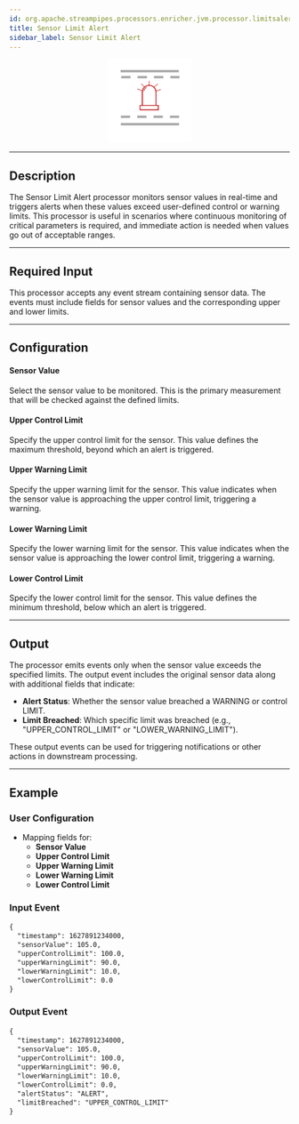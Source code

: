 ```yaml
---
id: org.apache.streampipes.processors.enricher.jvm.processor.limitsalert
title: Sensor Limit Alert
sidebar_label: Sensor Limit Alert
---
```


<!--
  ~ Licensed to the Apache Software Foundation (ASF) under one or more
  ~ contributor license agreements.  See the NOTICE file distributed with
  ~ this work for additional information regarding copyright ownership.
  ~ The ASF licenses this file to You under the Apache License, Version 2.0
  ~ (the "License"); you may not use this file except in compliance with
  ~ the License.  You may obtain a copy of the License at
  ~
  ~    http://www.apache.org/licenses/LICENSE-2.0
  ~
  ~ Unless required by applicable law or agreed to in writing, software
  ~ distributed under the License is distributed on an "AS IS" BASIS,
  ~ WITHOUT WARRANTIES OR CONDITIONS OF ANY KIND, either express or implied.
  ~ See the License for the specific language governing permissions and
  ~ limitations under the License.
  ~
  -->



<p align="center"> 
    <img src="/img/pipeline-elements/org.apache.streampipes.processors.enricher.jvm.processor.limitsalert/icon.png" width="150px;" class="pe-image-documentation"/>
</p>

***

## Description

The Sensor Limit Alert processor monitors sensor values in real-time and triggers alerts when these values exceed user-defined control or warning limits. This processor is useful in scenarios where continuous monitoring of critical parameters is required, and immediate action is needed when values go out of acceptable ranges.

***

## Required Input

This processor accepts any event stream containing sensor data. The events must include fields for sensor values and the corresponding upper and lower limits.

***

## Configuration

#### Sensor Value

Select the sensor value to be monitored. This is the primary measurement that will be checked against the defined limits.

#### Upper Control Limit

Specify the upper control limit for the sensor. This value defines the maximum threshold, beyond which an alert is triggered.

#### Upper Warning Limit

Specify the upper warning limit for the sensor. This value indicates when the sensor value is approaching the upper control limit, triggering a warning.

#### Lower Warning Limit

Specify the lower warning limit for the sensor. This value indicates when the sensor value is approaching the lower control limit, triggering a warning.

#### Lower Control Limit

Specify the lower control limit for the sensor. This value defines the minimum threshold, below which an alert is triggered.

***

## Output

The processor emits events only when the sensor value exceeds the specified limits. The output event includes the original sensor data along with additional fields that indicate:
- **Alert Status**: Whether the sensor value breached a WARNING or control LIMIT.
- **Limit Breached**: Which specific limit was breached (e.g., "UPPER_CONTROL_LIMIT" or "LOWER_WARNING_LIMIT").

These output events can be used for triggering notifications or other actions in downstream processing.

***

## Example

### User Configuration
- Mapping fields for:
  - **Sensor Value**
  - **Upper Control Limit**
  - **Upper Warning Limit**
  - **Lower Warning Limit**
  - **Lower Control Limit**

### Input Event
```
{
  "timestamp": 1627891234000,
  "sensorValue": 105.0,
  "upperControlLimit": 100.0,
  "upperWarningLimit": 90.0,
  "lowerWarningLimit": 10.0,
  "lowerControlLimit": 0.0
}
```

### Output Event
```
{
  "timestamp": 1627891234000,
  "sensorValue": 105.0,
  "upperControlLimit": 100.0,
  "upperWarningLimit": 90.0,
  "lowerWarningLimit": 10.0,
  "lowerControlLimit": 0.0,
  "alertStatus": "ALERT",
  "limitBreached": "UPPER_CONTROL_LIMIT"
}
```